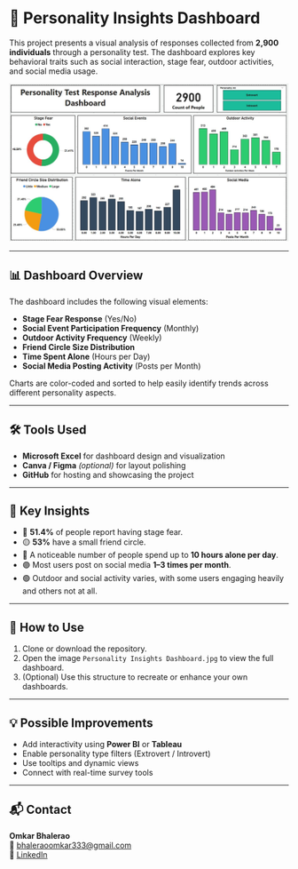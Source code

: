 # 🧠 Personality Insights Dashboard

This project presents a visual analysis of responses collected from **2,900 individuals** through a personality test. The dashboard explores key behavioral traits such as social interaction, stage fear, outdoor activities, and social media usage.

![Dashboard Preview](https://github.com/OmkarBhalerao2043/Personality-Insights-Dashboard/blob/main/Personality%20Insights%20Dashboard.jpg?raw=true)

---

## 📊 Dashboard Overview

The dashboard includes the following visual elements:

- **Stage Fear Response** (Yes/No)
- **Social Event Participation Frequency** (Monthly)
- **Outdoor Activity Frequency** (Weekly)
- **Friend Circle Size Distribution**
- **Time Spent Alone** (Hours per Day)
- **Social Media Posting Activity** (Posts per Month)

Charts are color-coded and sorted to help easily identify trends across different personality aspects.

---

## 🛠 Tools Used

- **Microsoft Excel** for dashboard design and visualization
- **Canva / Figma** *(optional)* for layout polishing
- **GitHub** for hosting and showcasing the project

---

## 🎯 Key Insights

- 🔴 **51.4%** of people report having stage fear.
- 🟡 **53%** have a small friend circle.
- 🔵 A noticeable number of people spend up to **10 hours alone per day**.
- 🟣 Most users post on social media **1–3 times per month**.
- 🟢 Outdoor and social activity varies, with some users engaging heavily and others not at all.

---

## 🚀 How to Use

1. Clone or download the repository.
2. Open the image `Personality Insights Dashboard.jpg` to view the full dashboard.
3. (Optional) Use this structure to recreate or enhance your own dashboards.

---

## 💡 Possible Improvements

- Add interactivity using **Power BI** or **Tableau**
- Enable personality type filters (Extrovert / Introvert)
- Use tooltips and dynamic views
- Connect with real-time survey tools

---

## 📬 Contact

**Omkar Bhalerao**  
📧 [bhaleraoomkar333@gmail.com](mailto:bhaleraoomkar333@gmail.com)  
🔗 [LinkedIn](https://www.linkedin.com/in/omkarbhalerao3)
